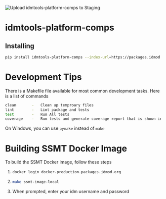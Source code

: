 ![Upload idmtools-platform-comps to Staging](https://github.com/devclinton/idmtools/workflows/Upload%20idmtools-platform-comps%20to%20Staging/badge.svg)

# idmtools-platform-comps

<!-- START doctoc -->
<!-- END doctoc -->

## Installing

```bash
pip install idmtools-platform-comps --index-url=https://packages.idmod.org/api/pypi/pypi-production/simple
```

# Development Tips

There is a Makefile file available for most common development tasks. Here is a list of commands
```bash
clean       -   Clean up temproary files
lint        -   Lint package and tests
test        -   Run All tests
coverage    -   Run tests and generate coverage report that is shown in browser
```
On Windows, you can use `pymake` instead of `make`

# Building SSMT Docker Image

To build the SSMT Docker image, follow these steps

1. ```bash
   docker login docker-production.packages.idmod.org
   ```
2. ```bash
   make ssmt-image-local
   ```
3. When prompted, enter your idm username and password
